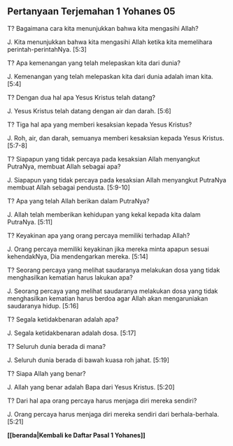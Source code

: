 ## Pertanyaan Terjemahan 1 Yohanes 05 ##

T? Bagaimana cara kita menunjukkan bahwa kita mengasihi Allah?

J. Kita menunjukkan bahwa kita mengasihi Allah ketika kita memelihara perintah-perintahNya. [5:3]

T? Apa kemenangan yang telah melepaskan kita dari dunia?

J. Kemenangan yang telah melepaskan kita dari dunia adalah iman kita. [5:4]

T? Dengan dua hal apa Yesus Kristus telah datang?

J. Yesus Kristus telah datang dengan air dan darah. [5:6]

T? Tiga hal apa yang memberi kesaksian kepada Yesus Kristus?

J. Roh, air, dan darah, semuanya memberi kesaksian kepada Yesus Kristus. [5:7-8]

T? Siapapun yang tidak percaya pada kesaksian Allah menyangkut PutraNya, membuat Allah sebagai apa?

J. Siapapun yang tidak percaya pada kesaksian Allah menyangkut PutraNya membuat Allah sebagai pendusta. [5:9-10]

T? Apa yang telah Allah berikan dalam PutraNya?

J. Allah telah memberikan kehidupan yang kekal kepada kita dalam PutraNya. [5:11]

T? Keyakinan apa yang orang percaya memiliki terhadap Allah?

J. Orang percaya memiliki keyakinan jika mereka minta apapun sesuai kehendakNya, Dia mendengarkan mereka. [5:14]

T? Seorang percaya yang melihat saudaranya melakukan dosa yang tidak menghasilkan kematian harus lakukan apa?

J. Seorang percaya yang melihat saudaranya melakukan dosa yang tidak menghasilkan kematian harus berdoa agar Allah akan mengaruniakan saudaranya hidup. [5:16]

T? Segala ketidakbenaran adalah apa?

J. Segala ketidakbenaran adalah dosa. [5:17]

T? Seluruh dunia berada di mana?

J. Seluruh dunia berada di bawah kuasa roh jahat. [5:19]

T? Siapa Allah yang benar?

J. Allah yang benar adalah Bapa dari Yesus Kristus. [5:20]

T? Dari hal apa orang percaya harus menjaga diri mereka sendiri?

J. Orang percaya harus menjaga diri mereka sendiri dari berhala-berhala. [5:21]

__[[beranda|Kembali ke Daftar Pasal 1 Yohanes]]__

